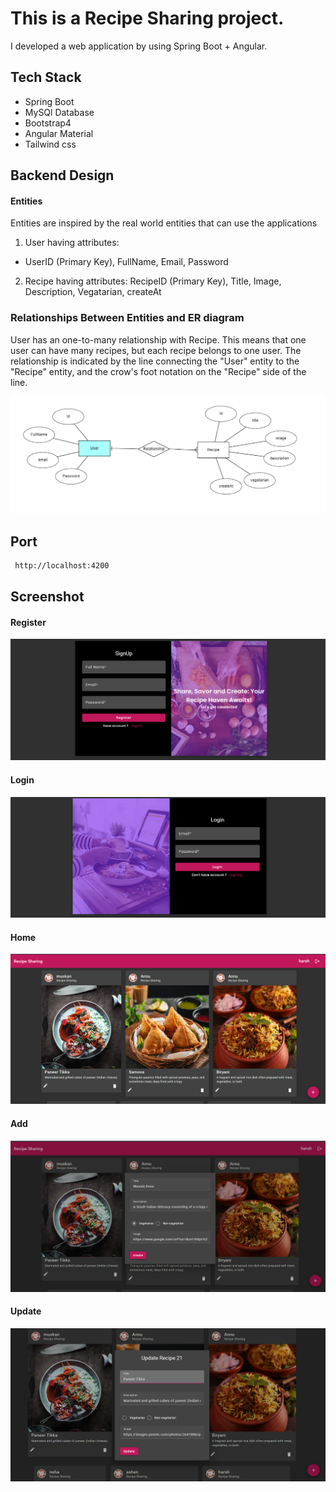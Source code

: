 

# This is a Recipe Sharing project.
I developed a web application by using Spring Boot + Angular.

## Tech Stack

+ Spring Boot
+ MySQl Database
+ Bootstrap4 
+ Angular Material
+ Tailwind css

## Backend Design
#### Entities
Entities are inspired by the real world entities that can use the applications
1. User having attributes:
- UserID (Primary Key), FullName, Email, Password

2. Recipe having attributes:
RecipeID (Primary Key), Title, Image, Description, Vegatarian, createAt

### Relationships Between Entities and ER diagram

User has an one-to-many relationship with Recipe. This means that one user can have many recipes, but each recipe belongs to one user. The relationship is indicated by the line connecting the "User" entity to the "Recipe" entity, and the crow's foot notation on the "Recipe" side of the line.


![App Screenshot](https://github.com/vish-muskan19/Recipe_Sharing/blob/main/Recipe_Backend/screenshot/ER%20diagram.png?raw=true)


## Port

```bash
 http://localhost:4200
```

## Screenshot

#### Register
![App Screenshot](https://github.com/vish-muskan19/Recipe_Sharing/blob/main/Recipe_Backend/screenshot/SignUp.png?raw=true)

#### Login
![App Screenshot](https://github.com/vish-muskan19/Recipe_Sharing/blob/main/Recipe_Backend/screenshot/Login.png?raw=true)

#### Home
![App Screenshot](https://github.com/vish-muskan19/Recipe_Sharing/blob/main/Recipe_Backend/screenshot/Home.png?raw=true)

#### Add
![App Screenshot](https://github.com/vish-muskan19/Recipe_Sharing/blob/main/Recipe_Backend/screenshot/Add.png?raw=true)

#### Update
![App Screenshot](https://github.com/vish-muskan19/Recipe_Sharing/blob/main/Recipe_Backend/screenshot/Update.png?raw=true)

